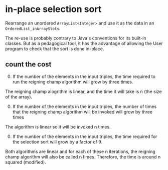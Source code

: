 # in-place selection sort

Rearrange
an unordered `ArrayList<Integer>`
and use it as the data in an `OrderedList_inArraySlots`.

The re-use is probably contrary to Java's conventions
for its built-in classes. But as a pedagogical tool,
it has the advantage of allowing
the User program to check that the sort
is done in-place.

## count the cost

0. If the number of the elements in the input triples,
the time required to run the reigning champ algorithm
will grow by three times.

The reigning champ alogrithm is linear, and the time it will take is n (the size of the array).

0. If the number of the elements in the input triples,
the number of times that the reigning champ algorithm
will be invoked 
will grow by three times

The algorithm is linear so it will be invoked n times. 

0. If the number of the elements in the input triples,
the time required for the selection sort
will grow by a factor of 9.

Both algorithms are linear and for each of these n iterations, the reigning champ algorithm will also be called n times. Therefore, the time is around n squared (modified). 
